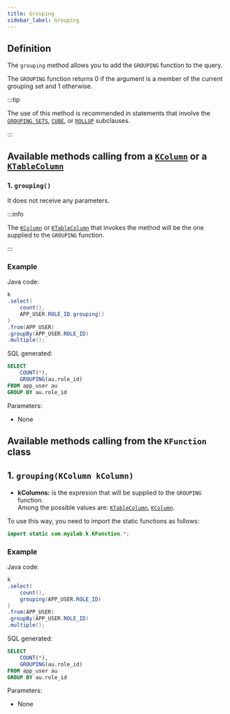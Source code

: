 ```yaml
---
title: Grouping
sidebar_label: Grouping
---
```


## Definition

The `grouping` method allows you to add the `GROUPING` function to the query.

The `GROUPING` function returns 0 if the argument is a member of the current grouping set and 1 otherwise.

:::tip

The use of this method is recommended in statements that involve the [`GROUPING SETS`](/docs/select-statement/group-by/grouping-sets/), [`CUBE`](/docs/select-statement/group-by/grouping-sets/cube), or [`ROLLUP`](/docs/select-statement/group-by/grouping-sets/rollup) subclauses.

:::

## Available methods calling from a [`KColumn`](/docs/misc/select-list-values#2-kcolumn) or a [`KTableColumn`](/docs/misc/select-list-values#1-ktablecolumn)

### 1. `grouping()`

It does not receive any parameters.

:::info

The [`KColumn`](/docs/misc/select-list-values#2-kcolumn) or [`KTableColumn`](/docs/misc/select-list-values#1-ktablecolumn) that invokes the method will be the one supplied to the `GROUPING` function.

:::

### Example

Java code:

```java
k
.select(
    count(),
    APP_USER.ROLE_ID.grouping()
)
.from(APP_USER)
.groupBy(APP_USER.ROLE_ID)
.multiple();
```

SQL generated:

```sql
SELECT
    COUNT(*),
    GROUPING(au.role_id)
FROM app_user au
GROUP BY au.role_id
```

Parameters:

- None

## Available methods calling from the `KFunction` class

## 1. `grouping(KColumn kColumn)`

- **kColumns:** is the expresion that will be supplied to the `GROUPING` function.  
Among the possible values are: [`KTableColumn`](/docs/misc/select-list-values#1-ktablecolumn), [`KColumn`](/docs/misc/select-list-values#2-kcolumn).

To use this way, you need to import the static functions as follows:

```java
import static com.myzlab.k.KFunction.*;
```

### Example

Java code:

```java
k
.select(
    count(),
    grouping(APP_USER.ROLE_ID)
)
.from(APP_USER)
.groupBy(APP_USER.ROLE_ID)
.multiple();
```

SQL generated:

```sql
SELECT
    COUNT(*),
    GROUPING(au.role_id)
FROM app_user au
GROUP BY au.role_id
```

Parameters:

- None
